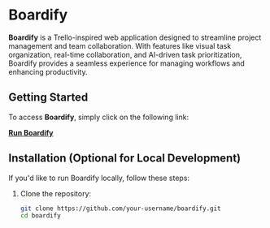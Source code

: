 # Boardify

**Boardify** is a Trello-inspired web application designed to streamline project management and team collaboration. With features like visual task organization, real-time collaboration, and AI-driven task prioritization, Boardify provides a seamless experience for managing workflows and enhancing productivity.

## Getting Started

To access **Boardify**, simply click on the following link:

**[Run Boardify](https://boardify-ebon.vercel.app/)**

## Installation (Optional for Local Development)

If you'd like to run Boardify locally, follow these steps:

1. Clone the repository:
   ```bash
   git clone https://github.com/your-username/boardify.git
   cd boardify

